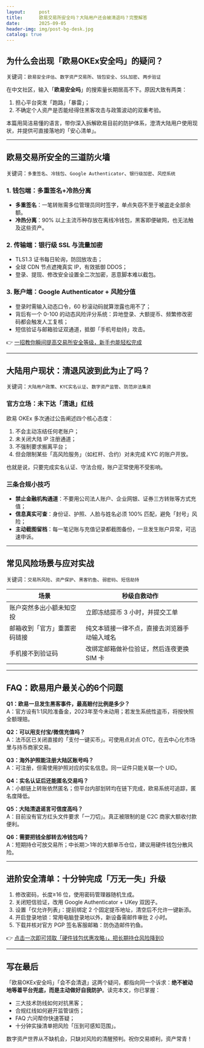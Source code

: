 ```yaml
---
layout:     post
title:      欧易交易所安全吗？大陆用户还会被清退吗？完整解答
date:       2025-09-05
header-img: img/post-bg-desk.jpg
catalog: true
---
```


## 为什么会出现「欧易OKEx安全吗」的疑问？
关键词：`欧易安全评估`、`数字资产交易所`、`钱包安全`、`SSL加密`、`两步验证`  

在中文社区，输入「**欧易安全吗**」的搜索量长期居高不下。原因大致有两类：  
1. 担心平台突发「跑路」「暴雷」；  
2. 不确定个人资产是否能经得住黑客攻击与政策波动的双重考验。  

本篇用简洁易懂的语言，带你深入拆解欧易目前的防护体系，澄清大陆用户使用现状，并提供可直接落地的「安心清单」。

---

## 欧易交易所安全的三道防火墙
关键词：`多重签名`、`冷钱包`、`Google Authenticator`、`银行级加密`、`风控系统`  

### 1. 钱包端：多重签名+冷热分离  
- **多重签名**：一笔转账需多位管理员同时签字，单点失窃不至于被盗走全部余额。  
- **冷热分离**：90% 以上主流币种存放在离线冷钱包，黑客即便破网，也无法触及这些资产。  

### 2. 传输端：银行级 SSL 与流量加密  
- TLS1.3 证书每日轮询，防回放攻击；  
- 全球 CDN 节点遮掩真实 IP，有效抵御 DDOS；  
- 登录、提现、修改安全设置全二次加密，恶意脚本难以截包。  

### 3. 账户端：Google Authenticator + 风险分值  
- 登录时需输入动态口令，60 秒滚动码就算泄露也用不了；  
- 背后有一个 0-100 的动态风险评分系统：异地登录、大额提币、频繁修改密码都会触发人工复核；  
- 短信验证与邮箱验证双通道，抵御「手机号劫持」攻击。  

👉 [一招教你瞬间提高交易所安全等级，新手也能轻松完成](https://okxdog.com/)

---

## 大陆用户现状：清退风波到此为止了吗？
关键词：`大陆用户政策`、`KYC实名认证`、`数字资产监管`、`防范非法集资`  

### 官方立场：未下达「清退」红线  
欧易 OKEx 多次通过公告阐述四个核心态度：  
1. 不会主动冻结任何老账户；  
2. 未关闭大陆 IP 注册通道；  
3. 不强制要求搬离平台；  
4. 但会限制某些「高风险服务」（如杠杆、合约）对未完成 KYC 的账户开放。  

也就是说，只要完成实名认证、守法合规，账户正常使用不受影响。  

### 三条合规小技巧  
- **禁止金融机构通道**：不要用公司法人账户、企业网银、证券三方转账等方式充值；  
- **信息真实可查**：身份证、护照、人脸与姓名必须 100% 匹配，避免「封号」风险；  
- **主动截图留档**：每一笔记账与充值记录都截图备份，一旦发生账户异常，可迅速申诉。  

---

## 常见风险场景与应对实战
关键词：`交易所风险`、`资产保护`、`黑客钓鱼`、`弱密码`、`短信劫持`

| 场景 | 秒级自救动作  
|------|-------------  
| 账户突然多出小额未知空投 | 立即冻结提币 3 小时，并提交工单  
| 邮箱收到「官方」重置密码链接 | 纯文本链接一律不点，直接去浏览器手动输入域名  
| 手机接不到验证码 | 改绑定邮箱做补位验证，然后连夜更换 SIM 卡  

---

## FAQ：欧易用户最关心的6个问题

**Q1：欧易一旦发生黑客事件，最高赔付比例是多少？**  
A：官方设有1:1风险准备金，2023年至今未动用；若发生系统性盗币，将按快照全额理赔。

**Q2：可以用支付宝/微信充值吗？**  
A：法币区已关闭直接的「支付一键买币」。可使用点对点 OTC，在去中心化市场里与持币商家交易。

**Q3：海外护照能注册大陆区账号吗？**  
A：可注册，但需使用护照对应的实名信息。同一证件只能关联一个 UID。

**Q4：实名认证后还能匿名交易吗？**  
A：小额链上转账依然匿名；但平台内部划转均在链下完成，欧易系统可追踪，匿名度降低。

**Q5：大陆清退谣言可信度高吗？**  
A：目前没有官方红头文件要求「一刀切」。真正被限制的是 C2C 商家大额收付款便利。

**Q6：需要把钱全部转去冷钱包吗？**  
A：短期持仓可放交易所；中长期＞1年的大额单币仓位，建议用硬件钱包分散风险。

---

## 进阶安全清单：十分钟完成「万无一失」升级

1. 修改密码，长度≥16 位，使用密码管理器随机生成。  
2. 关闭短信验证，改用 Google Authenticator + UKey 双因子。  
3. 设置「仅允许列表」：提前绑定 2 个固定提币地址，清空后不允许一键新添。  
4. 开启登录地锁：常用电脑登录地以外，新设备需邮件审批 2 小时。  
5. 下载并核对官方 PGP 签名客服邮箱：防伪造邮件钓鱼。  

👉 [点击一次即可领取「硬件钱包优惠攻略」，把长期持仓风险降到0](https://okxdog.com/)

---

## 写在最后  
「欧易OKEx安全吗」「会不会清退」这两个疑问，都指向同一个诉求：**绝不被动地等着平台兜底，而是主动做好自我防护**。读完本文，你已掌握：  
- 三大技术防线如何对抗黑客；  
- 合规红线如何避开监管误伤；  
- FAQ 六问帮你快速答疑；  
- 十分钟实操清单把风险「压到可感知范围」。  

数字资产世界从不缺机会，只缺对风险的清醒预判。祝你交易顺利，资产常青！